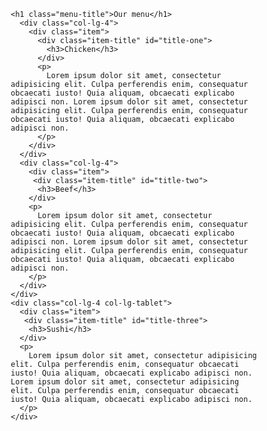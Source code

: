 <!DOCTYPE html>
<html>
<head>
  <meta charset="utf-8">
  <meta name="viewport" content="width=device-width, initial-scale=1">
  <title>My Responsive Layout</title>
  <link href="https://fonts.googleapis.com/css?family=Lato" rel="stylesheet"> 
  <link href='css/master.css' rel='stylesheet' type='text/css'>
  <style> 
    *{
    box-sizing: border-box;
    margin:0;
    padding:0;
  }
  
  body{
    font-family: 'Lato', sans-serif;  
  }
  
  .row{
    width: 100%;
  }
  
  .menu-title{
    text-align: center;
    margin-bottom: 30px;
  }
  
  .container{
   position: relative;
   top:60px;
   margin: 15px; 
  }
  
  .item{
    position: relative;
    top: 0;
    background-color:#999999;
    margin: 15px;
    padding: 25px;
    border: 3px solid #000;
  }
  
  .item p{
    margin-top: 18px;
    text-align: justify;
    font-size:100%;
  }
  
  .item-title{
    position: absolute;
    top:0;
    right: 0px;
    background: green; 
    padding: 6px 90px;
    border-left: 2px solid #000;
    border-bottom: 2px solid #000;
  }
  
  #title-one {
    background-color: #D59898;
  } 
  
  #title-two{
    background-color: #C14543;
  }
  
  #title-three{
    background-color: #E5D198;
  }
  
  /* Simple Responsive Framework. */
  /*------ Desktop ------*/
  @media (min-width: 992px){
    .col-lg-1, .col-lg-2, .col-lg-3, .col-lg-4, .col-lg-5, .col-lg-6, .col-lg-7, .col-lg-8, .col-lg-9, .col-lg-10, .col-lg-11, .col-lg-12 {
      float: left;  
    }
    .col-lg-1 {
      width: 8.33%;
    }
    .col-lg-2 {
      width: 16.66%;
    }
    .col-lg-3 {
      width: 25%;
    }
    .col-lg-4 {
      width: 33.33%;
    }
    .col-lg-5 {
      width: 41.66%;
    }
    .col-lg-6 {
      width: 50%;
    }
    .col-lg-7 {
      width: 58.33%;
    }
    .col-lg-8 {
      width: 66.66%;
    }
    .col-lg-9 {
      width: 74.99%;
    }
    .col-lg-10 {
      width: 83.33%;
    }
    .col-lg-11 {
      width: 91.66%;
    }
    .col-lg-12 {
      width: 100%;
    }
  
  }
  
  
  /*------ Tablet ------*/
  @media (min-width: 768px) and (max-width: 991px){
    .col-lg-4 {
      width: 50%;
      float: left;
    }
    .col-lg-tablet{
     width: 100%;
     float: left;
   }
  }
  
  
  /*------ Mobile ------*/
  @media (max-width: 767px){
    .col-lg-4{
      width: 100%;
      float: left;
    }
  }
  </style>
</head>
<body>
  <div class="container">
    <div class="row">

    <h1 class="menu-title">Our menu</h1>
      <div class="col-lg-4">
        <div class="item">
          <div class="item-title" id="title-one">
            <h3>Chicken</h3>
          </div>
          <p>
            Lorem ipsum dolor sit amet, consectetur adipisicing elit. Culpa perferendis enim, consequatur obcaecati iusto! Quia aliquam, obcaecati explicabo adipisci non. Lorem ipsum dolor sit amet, consectetur adipisicing elit. Culpa perferendis enim, consequatur obcaecati iusto! Quia aliquam, obcaecati explicabo adipisci non.
          </p>
        </div>
      </div>
      <div class="col-lg-4">
        <div class="item">
         <div class="item-title" id="title-two">
          <h3>Beef</h3>
        </div>
        <p>
          Lorem ipsum dolor sit amet, consectetur adipisicing elit. Culpa perferendis enim, consequatur obcaecati iusto! Quia aliquam, obcaecati explicabo adipisci non. Lorem ipsum dolor sit amet, consectetur adipisicing elit. Culpa perferendis enim, consequatur obcaecati iusto! Quia aliquam, obcaecati explicabo adipisci non.
        </p>
      </div>
    </div>
    <div class="col-lg-4 col-lg-tablet">
      <div class="item">
       <div class="item-title" id="title-three">
        <h3>Sushi</h3>
      </div>
      <p>
        Lorem ipsum dolor sit amet, consectetur adipisicing elit. Culpa perferendis enim, consequatur obcaecati iusto! Quia aliquam, obcaecati explicabo adipisci non. Lorem ipsum dolor sit amet, consectetur adipisicing elit. Culpa perferendis enim, consequatur obcaecati iusto! Quia aliquam, obcaecati explicabo adipisci non.
      </p>
    </div>
  </div>

</div>
</div>
</body>
</html>
